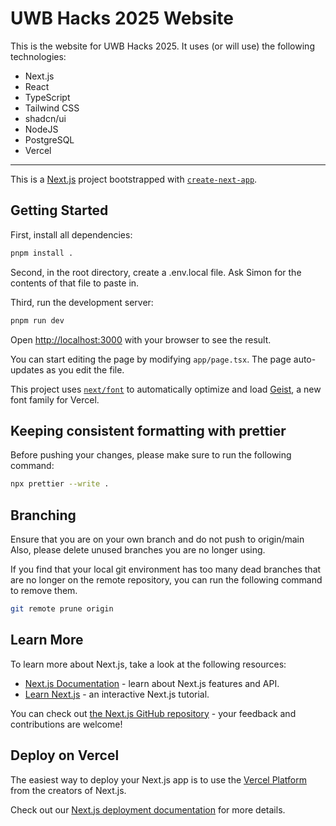 # UWB Hacks 2025 Website

This is the website for UWB Hacks 2025. It uses (or will use) the following technologies:

- Next.js
- React
- TypeScript
- Tailwind CSS
- shadcn/ui
- NodeJS
- PostgreSQL
- Vercel

---

This is a [Next.js](https://nextjs.org) project bootstrapped with [`create-next-app`](https://nextjs.org/docs/app/api-reference/cli/create-next-app).

## Getting Started

First, install all dependencies:

```bash
pnpm install .
```

Second, in the root directory, create a .env.local file. Ask Simon for the contents of that file to paste in.

Third, run the development server:

```bash
pnpm run dev
```

Open [http://localhost:3000](http://localhost:3000) with your browser to see the result.

You can start editing the page by modifying `app/page.tsx`. The page auto-updates as you edit the file.

This project uses [`next/font`](https://nextjs.org/docs/app/building-your-application/optimizing/fonts) to automatically optimize and load [Geist](https://vercel.com/font), a new font family for Vercel.

## Keeping consistent formatting with prettier

Before pushing your changes, please make sure to run the following command:

```bash
npx prettier --write .
```

## Branching

Ensure that you are on your own branch and do not push to origin/main
Also, please delete unused branches you are no longer using.

If you find that your local git environment has too many dead branches that are no longer on the remote repository, you can run the following command to remove them.

```bash
git remote prune origin
```

## Learn More

To learn more about Next.js, take a look at the following resources:

- [Next.js Documentation](https://nextjs.org/docs) - learn about Next.js features and API.
- [Learn Next.js](https://nextjs.org/learn) - an interactive Next.js tutorial.

You can check out [the Next.js GitHub repository](https://github.com/vercel/next.js) - your feedback and contributions are welcome!

## Deploy on Vercel

The easiest way to deploy your Next.js app is to use the [Vercel Platform](https://vercel.com/new?utm_medium=default-template&filter=next.js&utm_source=create-next-app&utm_campaign=create-next-app-readme) from the creators of Next.js.

Check out our [Next.js deployment documentation](https://nextjs.org/docs/app/building-your-application/deploying) for more details.
